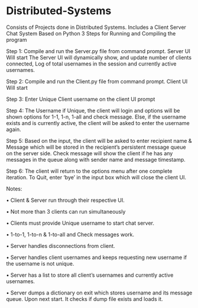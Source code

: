 # Distributed-Systems
Consists of Projects done in Distributed Systems. Includes a Client Server Chat System Based on Python 3
Steps for Running and Compiling the program

Step 1: Compile and run the Server.py file from command prompt.  Server UI Will start The Server UI will dynamically show, and update number of clients connected, Log of total usernames in the session and currently active usernames.

Step 2: Compile and run the Client.py file from command prompt. Client UI Will start

Step 3: Enter Unique Client username on the client UI prompt

Step 4: The Username if Unique, the client will login and options will be shown options for 1-1, 1-n, 1-all and check message. Else, if the username exists and is currently active, the client will be asked to enter the username again. 

Step 5: Based on the input, the client will be asked to enter recipient name & Message which will be stored in the recipient’s persistent message queue on the server side. Check message will show the client if he has any messages in the queue along with sender name and message timestamp.

Step 6: The client will return to the options menu after one complete iteration. To Quit, enter ‘bye’ in the input box which will close the client UI.

Notes:

•	Client & Server run through their respective UI.

•	Not more than 3 clients can run simultaneously

•	Clients must provide Unique username to start chat server.

•	1-to-1, 1-to-n & 1-to-all and Check messages work.

•	Server handles disconnections from client.

•	Server handles client usernames and keeps requesting new username if the username is not unique.

•	Server has a list to store all client’s usernames and currently active usernames.

•	Server dumps a dictionary on exit which stores username and its message queue. Upon next start. It checks if dump file exists and 
loads it.
